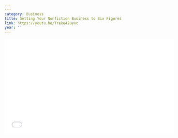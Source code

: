 ```yaml
---
---
category: Business
title: Getting Your Nonfiction Business to Six Figures
link: https://youtu.be/TYeke42uyXc
year: ''
---
```

<iframe width="560" height="315" src="{{ page.link }}" frameborder="0" allowfullscreen></iframe>
